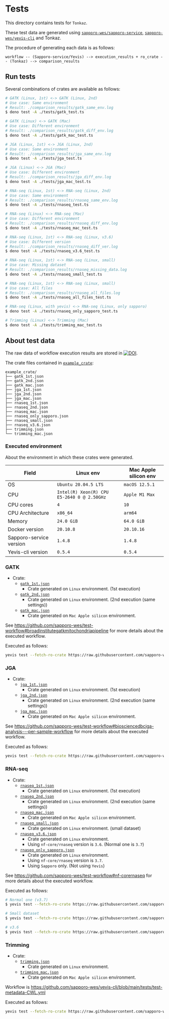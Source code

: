 # Tests

This directory contains tests for `Tonkaz`.

These test data are generated using [`sapporo-wes/sapporo-service`](https://github.com/sapporo-wes/sapporo-service), [`sapporo-wes/yevis-cli`](https://github.com/sapporo-wes/yevis-cli) and Tonkaz.

The procedure of generating each data is as follows:

```text
workflow -- (Sapporo-service/Yevis) --> execution_results + ro_crate -- (Tonkaz) --> comparison_results
```

## Run tests

Several combinations of crates are available as follows:

```bash
# GATK (Linux, 1st) <-> GATK (Linux, 2nd)
# Use case: Same environment
# Result: ./comparison_results/gatk_same_env.log
$ deno test -A ./tests/gatk_test.ts

# GATK (Linux) <-> GATK (Mac)
# Use case: Different environment
# Result: ./comparison_results/gatk_diff_env.log
$ deno test -A ./tests/gatk_mac_test.ts

# JGA (Linux, 1st) <-> JGA (Linux, 2nd)
# Use case: Same environment
# Result: ./comparison_results/jga_same_env.log
$ deno test -A ./tests/jga_test.ts

# JGA (Linux) <-> JGA (Mac)
# Use case: Different environment
# Result: ./comparison_results/jga_diff_env.log
$ deno test -A ./tests/jga_mac_test.ts

# RNA-seq (Linux, 1st) <-> RNA-seq (Linux, 2nd)
# Use case: Same environment
# Result: ./comparison_results/rnaseq_same_env.log
$ deno test -A ./tests/rnaseq_test.ts

# RNA-seq (Linux) <-> RNA-seq (Mac)
# Use case: Different environment
# Result: ./comparison_results/rnaseq_diff_env.log
$ deno test -A ./tests/rnaseq_mac_test.ts

# RNA-seq (Linux, 1st) <-> RNA-seq (Linux, v3.6)
# Use case: Different version
# Result: ./comparison_results/rnaseq_diff_ver.log
$ deno test -A ./tests/rnaseq_v3.6_test.ts

# RNA-seq (Linux, 1st) <-> RNA-seq (Linux, small)
# Use case: Missing dataset
# Result: ./comparison_results/rnaseq_missing_data.log
$ deno test -A ./tests/rnaseq_small_test.ts

# RNA-seq (Linux, 1st) <-> RNA-seq (Linux, small)
# Use case: All files
# Result: ./comparison_results/rnaseq_all_files.log
$ deno test -A ./tests/rnaseq_all_files_test.ts

# RNA-seq (Linux, with yevis) <-> RNA-seq (Linux, only sapporo)
$ deno test -A ./tests/rnaseq_only_sapporo_test.ts

# Trimming (Linux) <-> Trimming (Mac)
$ deno test -A ./tests/trimming_mac_test.ts
```

## About test data

The raw data of workflow execution results are stored in [![DOI](https://zenodo.org/badge/DOI/10.5281/zenodo.7098336.svg)](https://doi.org/10.5281/zenodo.7098336).

The crate files contained in [`example_crate`](./example_crate):

```text
example_crate/
├── gatk_1st.json
├── gatk_2nd.json
├── gatk_mac.json
├── jga_1st.json
├── jga_2nd.json
├── jga_mac.json
├── rnaseq_1st.json
├── rnaseq_2nd.json
├── rnaseq_mac.json
├── rnaseq_only_sapporo.json
├── rnaseq_small.json
├── rnaseq_v3.6.json
├── trimming.json
└── trimming_mac.json
```

### Executed environment

About the environment in which these crates were generated.

| Field                   | Linux env                                  | Mac Apple silicon env |
| ----------------------- | ------------------------------------------ | --------------------- |
| OS                      | `Ubuntu 20.04.5 LTS`                       | `macOS 12.5.1`        |
| CPU                     | `Intel(R) Xeon(R) CPU E5-2640 0 @ 2.50GHz` | `Apple M1 Max`        |
| CPU cores               | `4`                                        | `10`                  |
| CPU Architecture        | `x86_64`                                   | `arm64`               |
| Memory                  | `24.0 GiB`                                 | `64.0 GiB`            |
| Docker version          | `20.10.8`                                  | `20.10.16`            |
| Sapporo-service version | `1.4.8`                                    | `1.4.8`               |
| Yevis-cli version       | `0.5.4`                                    | `0.5.4`               |

### GATK

- Crate:
  - [`gatk_1st.json`](./example_crate/gatk_1st.json)
    - Crate generated on `Linux` environment. (1st execution)
  - [`gatk_2nd.json`](./example_crate/gatk_2nd.json)
    - Crate generated on `Linux` environment. (2nd execution (same settings))
  - [`gatk_mac.json`](./example_crate/gatk_mac.json)
    - Crate generated on `Mac Apple silicon` environment.

See <https://github.com/sapporo-wes/test-workflow#broadinstitutegatkmitochondriapipeline> for more details about the executed workflow.

Executed as follows:

```bash
yevis test --fetch-ro-crate https://raw.githubusercontent.com/sapporo-wes/test-workflow/main/yevis-metadata_gatk-workflows_mitochondria-pipeline.yml
```

### JGA

- Crate:
  - [`jga_1st.json`](./example_crate/jga_1st.json)
    - Crate generated on `Linux` environment. (1st execution)
  - [`jga_2nd.json`](./example_crate/jga_2nd.json)
    - Crate generated on `Linux` environment. (2nd execution (same settings))
  - [`jga_mac.json`](./example_crate/jga_mac.json)
    - Crate generated on `Mac Apple silicon` environment.

See <https://github.com/sapporo-wes/test-workflow#biosciencedbcjga-analysis---per-sample-workflow> for more details about the executed workflow.

Executed as follows:

```bash
yevis test --fetch-ro-crate https://raw.githubusercontent.com/sapporo-wes/test-workflow/main/yevis-metadata_jga-workflow_per-sample.yml
```

### RNA-seq

- Crate:
  - [`rnaseq_1st.json`](./example_crate/rnaseq_1st.json)
    - Crate generated on `Linux` environment. (1st execution)
  - [`rnaseq_2nd.json`](./example_crate/rnaseq_2nd.json)
    - Crate generated on `Linux` environment. (2nd execution (same settings))
  - [`rnaseq_mac.json`](./example_crate/rnaseq_mac.json)
    - Crate generated on `Mac Apple silicon` environment.
  - [`rnaseq_small.json`](./example_crate/rnaseq_small.json)
    - Crate generated on `Linux` environment. (small dataset)
  - [`rnaseq_v3.6.json`](./example_crate/rnaseq_v3.6.json)
    - Crate generated on `Linux` environment.
    - Using `nf-core/rnaseq` version is `3.6`. (Normal one is `3.7`)
  - [`rnaseq_only_sapporo.json`](./example_crate/rnaseq_only_sapporo.json)
    - Crate generated on `Linux` environment.
    - Using `nf-core/rnaseq` version is `3.7`.
    - Using `Sapporo` only. (Not using `Yevis`)

See <https://github.com/sapporo-wes/test-workflow#nf-corernaseq> for more details about the executed workflow.

Executed as follows:

```bash
# Normal one (v3.7)
$ yevis test --fetch-ro-crate https://raw.githubusercontent.com/sapporo-wes/test-workflow/main/yevis-metadata_nf-core_rnaseq.yml

# Small dataset
$ yevis test --fetch-ro-crate https://raw.githubusercontent.com/sapporo-wes/test-workflow/main/yevis-metadata_nf-core_rnaseq_small_test.yml

# v3.6
$ yevis test --fetch-ro-crate https://raw.githubusercontent.com/sapporo-wes/test-workflow/main/yevis-metadata_nf-core_rnaseq_v3.6.yml
```

### Trimming

- Crate:
  - [`trimming.json`](./example_crate/trimming.json)
    - Crate generated on `Linux` environment.
  - [`trimming_mac.json`](./example_crate/trimming_mac.json)
    - Crate generated on `Mac Apple silicon` environment.

Workflow is <https://github.com/sapporo-wes/yevis-cli/blob/main/tests/test-metadata-CWL.yml>

Executed as follows:

```bash
yevis test --fetch-ro-crate https://raw.githubusercontent.com/sapporo-wes/yevis-cli/main/tests/test-metadata-CWL.yml
```
